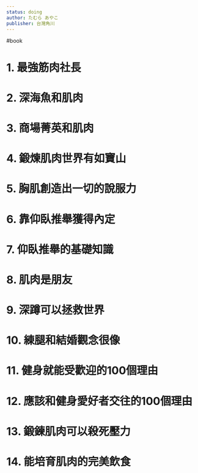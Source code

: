 ```yaml
---
status: doing
author: たむら あやこ
publisher: 台灣角川
---
```

#book 
# 1. 最強筋肉社長

# 2. 深海魚和肌肉

# 3. 商場菁英和肌肉

# 4. 鍛煉肌肉世界有如寶山

# 5. 胸肌創造出一切的說服力

# 6. 靠仰臥推舉獲得內定

# 7. 仰臥推舉的基礎知識

# 8. 肌肉是朋友

# 9. 深蹲可以拯救世界

# 10. 練腿和結婚觀念很像

# 11. 健身就能受歡迎的100個理由

# 12. 應該和健身愛好者交往的100個理由

# 13. 鍛鍊肌肉可以殺死壓力

# 14. 能培育肌肉的完美飲食

